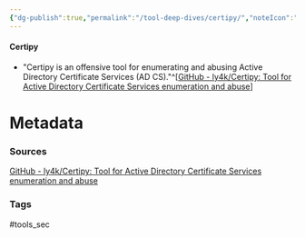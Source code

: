 ```yaml
---
{"dg-publish":true,"permalink":"/tool-deep-dives/certipy/","noteIcon":""}
---
```


#### Certipy
- "Certipy is an offensive tool for enumerating and abusing Active Directory Certificate Services (AD CS)."^[[GitHub - ly4k/Certipy: Tool for Active Directory Certificate Services enumeration and abuse](https://github.com/ly4k/Certipy)]






# Metadata

### Sources
[GitHub - ly4k/Certipy: Tool for Active Directory Certificate Services enumeration and abuse](https://github.com/ly4k/Certipy)

### Tags
#tools_sec 